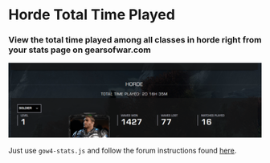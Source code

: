 # Horde Total Time Played

### View the total time played among all classes in horde right from your stats page on gearsofwar.com

![demo](https://github.com/TheanosLearning/HordeTotalTimePlayed/raw/master/images/total-time-played.png)

Just use ```gow4-stats.js``` and follow the forum instructions found [here](https://gearsofwar.com/en-us/forums/e9b54fc61eb74ad783d533ca502b0132/threads/horde-stats-total-time-played-javascript/e04bdb8c-d921-4a46-83bd-336d8618564c/posts).
